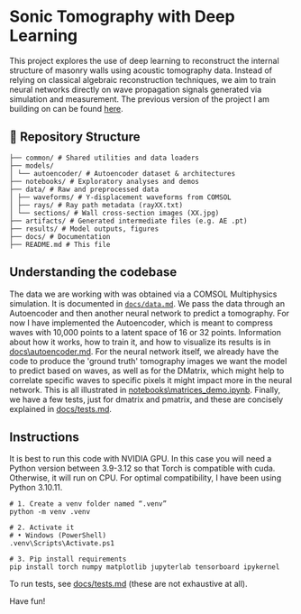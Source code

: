 # Sonic Tomography with Deep Learning

This project explores the use of deep learning to reconstruct the internal structure of masonry walls using acoustic tomography data. Instead of relying on classical algebraic reconstruction techniques, we aim to train neural networks directly on wave propagation signals generated via simulation and measurement. The previous version of the project I am building on can be found [here](https://saco.csic.es/s/k5ty8eazD85pd4M).

## 📁 Repository Structure
```
├── common/ # Shared utilities and data loaders
├── models/ 
│ └── autoencoder/ # Autoencoder dataset & architectures
├── notebooks/ # Exploratory analyses and demos
├── data/ # Raw and preprocessed data
│ ├── waveforms/ # Y-displacement waveforms from COMSOL
│ ├── rays/ # Ray path metadata (rayXX.txt)
│ └── sections/ # Wall cross-section images (XX.jpg)
├── artifacts/ # Generated intermediate files (e.g. AE .pt)
├── results/ # Model outputs, figures
├── docs/ # Documentation
├── README.md # This file
```

## Understanding the codebase
The data we are working with was obtained via a COMSOL Multiphysics simulation. It is documented in [`docs/data.md`](docs/data.md). We pass the data through an Autoencoder and then another neural network to predict a tomography. For now I have implemented the Autoencoder, which is meant to compress waves with 10,000 points to a latent space of 16 or 32 points. Information about how it works, how to train it, and how to visualize its results is in [docs\autoencoder.md](docs\autoencoder.md). For the neural network itself, we already have the code to produce the 'ground truth' tomography images we want the model to predict based on waves, as well as for the DMatrix, which might help to correlate specific waves to specific pixels it might impact more in the neural network. This is all illustrated in [notebooks\matrices_demo.ipynb](notebooks\matrices_demo.ipynb). Finally, we have a few tests, just for dmatrix and pmatrix, and these are concisely explained in [docs/tests.md](docs/tests.md).

## Instructions

It is best to run this code with NVIDIA GPU. In this case you will need a Python version between 3.9-3.12 so that Torch is compatible with cuda. Otherwise, it will run on CPU. For optimal compatibility, I have been using Python 3.10.11.
```
# 1. Create a venv folder named “.venv”
python -m venv .venv

# 2. Activate it
# • Windows (PowerShell)
.venv\Scripts\Activate.ps1

# 3. Pip install requirements
pip install torch numpy matplotlib jupyterlab tensorboard ipykernel

```

To run tests, see [docs/tests.md](docs/tests.md) (these are not exhaustive at all).

Have fun!